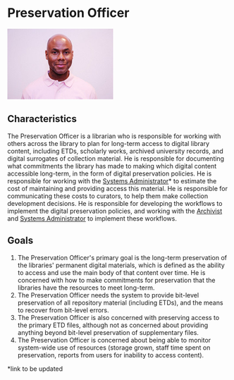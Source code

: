 # Preservation Officer

![headshot](images/preservationofficer.jpg)

## Characteristics
The Preservation Officer is a librarian who is responsible for working with others across the library to plan for long-term access to digital library content, including ETDs, scholarly works, archived university records, and digital surrogates of collection material. He is responsible for documenting what commitments the library has made to making which digital content accessible long-term, in the form of digital preservation policies.
He is responsible for working with the [Systems Administrator](/personas/sysadmin.md)* to estimate the cost of maintaining and providing access this material. He is responsible for communicating these costs to curators, to help them make collection development decisions.
He is responsible for developing the workflows to implement the digital preservation policies, and working with the [Archivist](/personas/archivist.md) and [Systems Administrator](/personas/sysadmin.md) to implement these workflows.


## Goals
1. The Preservation Officer's primary goal is the long-term preservation of the libraries' permanent digital materials, which is defined as the ability to access and use the main body of that content over time. He is concerned with how to make commitments for preservation that the libraries have the resources to meet long-term. 
2. The Preservation Officer needs the system to provide bit-level preservation of all repository material (including ETDs), and the means to recover from bit-level errors.
3. The Preservation Officer is also concerned with preserving access to the primary ETD files, although not as concerned about providing anything beyond bit-level preservation of supplementary files.
4. The Preservation Officer is concerned about being able to monitor system-wide use of resources (storage grown, staff time spent on preservation, reports from users for inability to access content).





*link to be updated